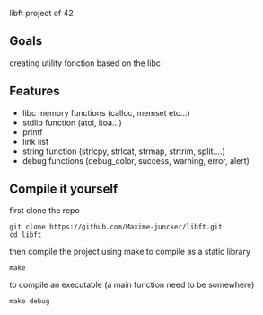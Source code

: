 libft project of 42

## Goals
creating utility fonction based on the libc

## Features
- libc memory functions (calloc, memset etc...)
- stdlib function (atoi, itoa...)
- printf
- link list
- string function (strlcpy, strlcat, strmap, strtrim, split....)
- debug functions (debug_color, success, warning, error, alert)

## Compile it yourself

first clone the repo
```
git clone https://github.com/Maxime-juncker/libft.git
cd libft
```

then compile the project using make
to compile as a static library
```
make
```

to compile an executable 
(a main function need to be somewhere)
```
make debug
```
